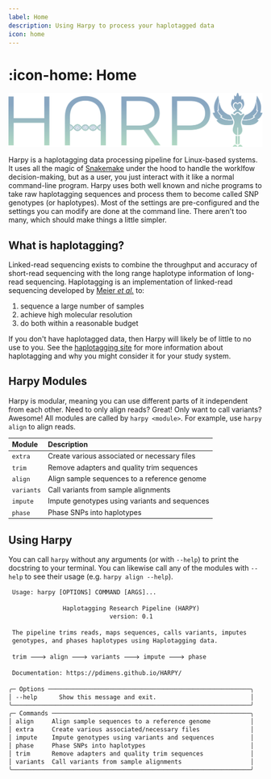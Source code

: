 ```yaml
---
label: Home
description: Using Harpy to process your haplotagged data
icon: home
---
```


# :icon-home: Home

![](static/logo.png)

Harpy is a haplotagging data processing pipeline for Linux-based systems. It uses all the 
magic of [Snakemake](https://snakemake.readthedocs.io/en/stable/) under the hood to handle 
the worklfow decision-making, but as a user, you just interact with it like a normal command-line 
program. Harpy uses both well known and niche programs to take raw haplotagging sequences and process
them to become called SNP genotypes (or haplotypes). Most of the settings are pre-configured and the settings you
can modify are done at the command line. There aren't too many, which should make things a little simpler. 

## What is haplotagging?
Linked-read sequencing exists to combine the throughput and accuracy of short-read
sequencing with the long range haplotype information of long-read sequencing.
Haplotagging is an implementation of linked-read sequencing developed by
[Meier _et al._](https://doi.org/10.1073/pnas.2015005118) to:

1. sequence a large number of samples
2. achieve high molecular resolution
3. do both within a reasonable budget

If you don't have haplotagged data, then Harpy will likely be of little to no use to you. See the [haplotagging site](http://fml.tuebingen.mpg.de/chan-group/haplotagging/)
for more information about haplotagging and why you might consider it for your study system.


## Harpy Modules
Harpy is modular, meaning you can use different parts of it independent from each other. Need to only align reads?
Great! Only want to call variants? Awesome! All modules are called by `harpy <module>`. For example, use `harpy align` to align reads.

| Module     | Description                                   |
|:-----------|:----------------------------------------------|
| `extra`    | Create various associated or necessary files  |
| `trim`     | Remove adapters and quality trim sequences    |
| `align`    | Align sample sequences to a reference genome  |
| `variants` | Call variants from sample alignments          |
| `impute`   | Impute genotypes using variants and sequences |
| `phase`    | Phase SNPs into haplotypes                    |


## Using Harpy
You can call `harpy` without any arguments (or with `--help`) to print the docstring to your terminal. You can likewise call any of the modules with `--help` to see their usage  (e.g. `harpy align --help`).
``` harpy --help                                                      
 Usage: harpy [OPTIONS] COMMAND [ARGS]...                     
                                                              
               Haplotagging Research Pipeline (HARPY)               
                            version: 0.1                            
                                                                    
 The pipeline trims reads, maps sequences, calls variants, imputes  
 genotypes, and phases haplotypes using Haplotagging data.             
                                                                    
 trim 🡒 align 🡒 variants 🡒 impute 🡒 phase                           
                                                                    
 Documentation: https://pdimens.github.io/HARPY/                    
                                                                    
╭─ Options ────────────────────────────────────────────────────────╮
│ --help      Show this message and exit.                          │
╰──────────────────────────────────────────────────────────────────╯
╭─ Commands ───────────────────────────────────────────────────────╮
│ align     Align sample sequences to a reference genome           │
│ extra     Create various associated/necessary files              │
│ impute    Impute genotypes using variants and sequences          │
│ phase     Phase SNPs into haplotypes                             │
│ trim      Remove adapters and quality trim sequences             │
│ variants  Call variants from sample alignments                   │
╰──────────────────────────────────────────────────────────────────╯
```
